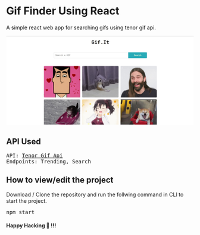 # Gif Finder Using React
A simple react web app for searching gifs using tenor gif api.

![alt text](https://raw.githubusercontent.com/Guhan-B/react-gif-finder/master/README.jpg)

## API Used
<pre>
API: <a href="https://tenor.com/gifapi">Tenor Gif Api</a>
Endpoints: Trending, Search
</pre>

## How to view/edit the project
Download / Clone the repository and run the follwing command in CLI to start the project.
<pre>npm start</pre>

#### Happy Hacking 🥳 !!! 
